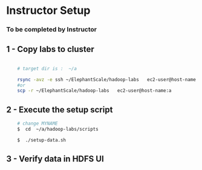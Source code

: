 <link rel='stylesheet' href='assets/css/main.css'/>

# Instructor Setup

### To be completed by Instructor

## 1 - Copy labs to cluster
```bash
    
    # target dir is :  ~/a

    rsync -avz -e ssh ~/ElephantScale/hadoop-labs   ec2-user@host-name:a
    #or
    scp -r ~/ElephantScale/hadoop-labs   ec2-user@host-name:a

```

## 2 - Execute the setup script

``` bash
    # change MYNAME
    $  cd  ~/a/hadoop-labs/scripts

    $  ./setup-data.sh
```

## 3 - Verify data in HDFS UI

